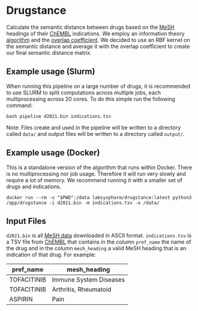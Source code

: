 # Drugstance
Calculate the semantic distance between drugs based on the [MeSH](https://www.nlm.nih.gov/mesh/meshhome.html) headings of their [ChEMBL](https://www.ebi.ac.uk/chembl/) indications. We employ an information theory [algorithm](https://academic.oup.com/bioinformatics/article/29/13/i53/195366) and the [overlap coefficient](https://en.wikipedia.org/wiki/Overlap_coefficient). We decided to use an RBF kernel on the semantic distance and average it with the overlap coefficient to create our final semantic distance matrix.

## Example usage (Slurm)
When running this pipeline on a large number of drugs, it is recommended to use SLURM to split computations across multiple jobs, each multiprocessing across 20 cores. To do this simple run the following command:
```
bash pipeline d2021.bin indications.tsv
```
Note: Files create and used in the pipeline will be written to a directory called `data/` and output files will be written to a directory called `output/`.

## Example usage (Docker)
This is a standalone version of the algorithm that runs within Docker. There is no multiprocessing nor job usage. Therefore it will run very slowly and require a lot of memory. We recommend running it with a smaller set of drugs and indications.
```
docker run --rm -v "$PWD":/data labsyspharm/drugstance:latest python3 /app/drugstance -i d2021.bin -m indications.tsv -o /data/
``` 

## Input Files
`d2021.bin` is all [MeSH data](https://www.nlm.nih.gov/databases/download/mesh.html) downloaded in ASCII format. `indications.tsv` is a TSV file from [ChEMBL](https://www.ebi.ac.uk/chembl/) that contains in the column `pref_name` the name of the drug and in the column `mesh_heading` a valid MeSH heading that is an indication of that drug. For example:

pref_name | mesh_heading
--------- | ------------
TOFACITINIB | Immune System Diseases
TOFACITINIB | Arthritis, Rheumatoid
ASPIRIN | Pain
